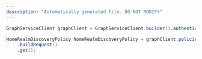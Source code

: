 ```yaml
---
description: "Automatically generated file. DO NOT MODIFY"
---
```

<!-- markdownlint-disable MD041 -->

```java
GraphServiceClient graphClient = GraphServiceClient.builder().authenticationProvider( authProvider ).buildClient();

HomeRealmDiscoveryPolicy homeRealmDiscoveryPolicy = graphClient.policies().homeRealmDiscoveryPolicies("{id}")
    .buildRequest()
    .get();
```
